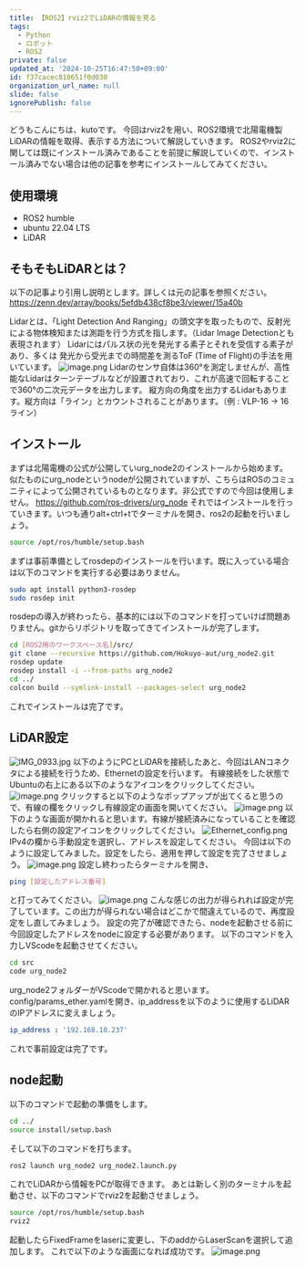 ```yaml
---
title: 【ROS2】rviz2でLiDARの情報を見る
tags:
  - Python
  - ロボット
  - ROS2
private: false
updated_at: '2024-10-25T16:47:50+09:00'
id: f37cacec810651f0d030
organization_url_name: null
slide: false
ignorePublish: false
---
```

どうもこんにちは、kutoです。
今回はrviz2を用い、ROS2環境で北陽電機製LiDARの情報を取得、表示する方法について解説していきます。
ROS2やrviz2に関しては既にインストール済みであることを前提に解説していくので、インストール済みでない場合は他の記事を参考にインストールしてみてください。

## 使用環境
* ROS2 humble
* ubuntu 22.04 LTS
* LiDAR 

## そもそもLiDARとは？
以下の記事より引用し説明とします。詳しくは元の記事を参照ください。
https://zenn.dev/array/books/5efdb438cf8be3/viewer/15a40b

Lidarとは、「Light Detection And Ranging」の頭文字を取ったもので、反射光による物体検知または測距を行う方式を指します。（Lidar Image Detectionとも表現されます）
Lidarにはパルス状の光を発光する素子とそれを受信する素子があり、多くは
発光から受光までの時間差を測るToF (Time of Flight)の手法を用いています。
![image.png](https://qiita-image-store.s3.ap-northeast-1.amazonaws.com/0/3792653/3b0a74bf-0a3f-2f9a-e09e-71a5037c6d11.png)
Lidarのセンサ自体は360°を測定しませんが、高性能なLidarはターンテーブルなどが設置されており、これが高速で回転することで360°の二次元データを出力します。
縦方向の角度を出力するLidarもあります。縦方向は「ライン」とカウントされることがあります。（例 : VLP-16 → 16ライン）

## インストール
まずは北陽電機の公式が公開していurg_node2のインストールから始めます。
似たものにurg_nodeというnodeが公開されていますが、こちらはROSのコミュニティによって公開されているものとなります。非公式ですので今回は使用しません。
https://github.com/ros-drivers/urg_node
それではインストールを行っていきます。いつも通りalt+ctrl+tでターミナルを開き、ros2の起動を行いましょう。
```bash
source /opt/ros/humble/setup.bash
```

まずは事前準備としてrosdepのインストールを行います。既に入っている場合は以下のコマンドを実行する必要はありません。
```bash
sudo apt install python3-rosdep
sudo rosdep init
```
rosdepの導入が終わったら、基本的には以下のコマンドを打っていけば問題ありません。gitからリポジトリを取ってきてインストールが完了します。
```bash
cd [ROS2用のワークスペース名]/src/
git clone --recursive https://github.com/Hokuyo-aut/urg_node2.git
rosdep update
rosdep install -i --from-paths urg_node2
cd ../
colcon build --symlink-install --packages-select urg_node2 
```
これでインストールは完了です。

## LiDAR設定
![IMG_0933.jpg](https://qiita-image-store.s3.ap-northeast-1.amazonaws.com/0/3792653/4cb9ca85-e4b0-5fb3-1529-7b7abfb6be9c.jpeg)
以下のようにPCとLiDARを接続したあと、今回はLANコネクタによる接続を行うため、Ethernetの設定を行います。
有線接続をした状態でUbuntuの右上にある以下のようなアイコンをクリックしてください。
![image.png](https://qiita-image-store.s3.ap-northeast-1.amazonaws.com/0/3792653/86e12422-2ef7-e236-f8e4-783b19e12f70.png)
クリックすると以下のようなポップアップが出てくると思うので、有線の欄をクリックし有線設定の画面を開いてください。
![image.png](https://qiita-image-store.s3.ap-northeast-1.amazonaws.com/0/3792653/2563acde-4a29-8a26-5f93-a36bb6203004.png)
以下のような画面が開かれると思います。有線が接続済みになっていることを確認したら右側の設定アイコンをクリックしてください。
![Ethernet_config.png](https://qiita-image-store.s3.ap-northeast-1.amazonaws.com/0/3792653/926ecbab-f6e0-c0e1-9861-95943ef0dd6a.png)
IPv4の欄から手動設定を選択し、アドレスを設定してください。
今回は以下のように設定してみました。設定をしたら、適用を押して設定を完了させましょう。
![image.png](https://qiita-image-store.s3.ap-northeast-1.amazonaws.com/0/3792653/7b40b0bb-e0ee-a0d2-ac58-b45ced0f20ff.png)
設定し終わったらターミナルを開き、
```bash
ping [設定したアドレス番号]
```
と打ってみてください。
![image.png](https://qiita-image-store.s3.ap-northeast-1.amazonaws.com/0/3792653/e4d1071a-093e-4525-8388-3f391966e117.png)
こんな感じの出力が得られれば設定が完了しています。この出力が得られない場合はどこかで間違えているので、再度設定をし直してみましょう。
設定の完了が確認できたら、nodeを起動させる前に今回設定したアドレスをnodeに設定する必要があります。
以下のコマンドを入力しVScodeを起動させてください。
```bash
cd src
code urg_node2
```
urg_node2フォルダーがVScodeで開かれると思います。config/params_ether.yamlを開き、ip_addressを以下のように使用するLiDARのIPアドレスに変えましょう。
```yaml
ip_address : '192.168.10.237'
```

これで事前設定は完了です。

## node起動
以下のコマンドで起動の準備をします。
```bash
cd ../
source install/setup.bash
```
そして以下のコマンドを打ちます。
```bash
ros2 launch urg_node2 urg_node2.launch.py
```
これでLiDARから情報をPCが取得できます。
あとは新しく別のターミナルを起動させ、以下のコマンドでrviz2を起動させましょう。
```bash
source /opt/ros/humble/setup.bash
rviz2
```
起動したらFixedFrameをlaserに変更し、下のaddからLaserScanを選択して追加します。
これで以下のような画面になれば成功です。
![image.png](https://qiita-image-store.s3.ap-northeast-1.amazonaws.com/0/3792653/6236452b-5775-bdea-0e0d-36659f44c017.png)
